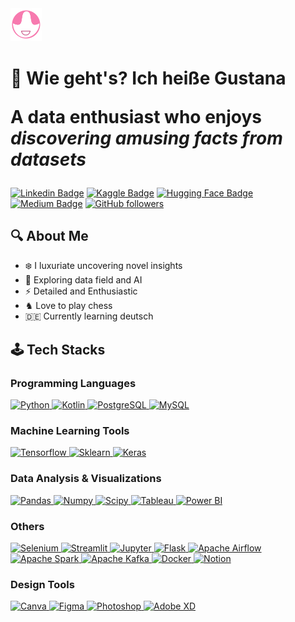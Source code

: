 <img src="assets/my logo.png" alt="My Logo" width="10%"/>

<h1> 👋 Wie geht's? Ich heiße Gustana </h1>

<p style="font-size: 2em;"><strong> A data enthusiast who enjoys <i>discovering amusing facts from datasets</i> </strong></p>

[![Linkedin Badge](https://img.shields.io/badge/-Gustana-blue?style=flat-square&logo=Linkedin&logoColor=white&color=blue&link=https://www.linkedin.com/in/gustana/)](https://www.linkedin.com/in/gustana/) [![Kaggle Badge](https://img.shields.io/badge/-Gustana_Satiawan-blue?style=flat-square&logo=kaggle&logoColor=white&color=blue&link=https://www.kaggle.com/gustanasatiawan)](https://www.kaggle.com/gustanasatiawan) [![Hugging Face Badge](https://img.shields.io/badge/-Gustana-000?style=flat-square&logo=huggingface&logoColor=yellow&color=black&link=https://huggingface.co/gustana)](https://huggingface.co/gustana) [![Medium Badge](https://img.shields.io/badge/-@gustana9-000?style=social&labelColor=000&logo=Medium&link=https://medium.com/@gustana9/)](https://medium.com/@gustana9/) [![GitHub followers](https://img.shields.io/github/followers/gustana?label=Follow&style=social)](https://github.com/gustana/?tab=follow)

## 🔍 About Me
- ❄️ I luxuriate uncovering novel insights
- 🤖 Exploring data field and AI
- ⚡️ Detailed and Enthusiastic
- ♞ Love to play chess
- 🇩🇪 Currently learning deutsch


## 🕹️ Tech Stacks

### Programming Languages
<a href="https://www.python.org/">
    <img alt="Python" title="Python" height="48" width="48" src="https://cdn.simpleicons.org/python">
</a>
<a href="https://kotlinlang.org/">
    <img alt="Kotlin" title="Kotlin" height="48" width="48" src="https://cdn.simpleicons.org/kotlin">
</a>
<a href="https://postgresql.org/">
    <img alt="PostgreSQL" title="PostgreSQL" height="48" width="48" src="https://cdn.simpleicons.org/postgresql">
</a>
<a href="https://www.mysql.com/">
    <img alt="MySQL" title="MySQL" height="48" width="48" src="https://cdn.simpleicons.org/mysql">
</a>

### Machine Learning Tools
<a href="https://www.tensorflow.org/">
    <img alt="Tensorflow" title="Tensorflow" height="48" width="48" src="https://cdn.simpleicons.org/tensorflow">
</a>
<a href="https://scikit-learn.org/stable/">
    <img alt="Sklearn" title="Sklearn" height="48" width="48" src="https://cdn.simpleicons.org/scikitlearn">
</a>
<a href="https://keras.io/">
    <img alt="Keras" title="Keras" height="48" width="48" src="https://cdn.simpleicons.org/keras">
</a>

### Data Analysis & Visualizations
<a href="https://pandas.pydata.org/">
    <img alt="Pandas" title="Pandas" height="48" width="48" src="https://simpleicons.vercel.app/pandas/fff">
</a>
<a href="https://numpy.org/">
    <img alt="Numpy" title="Numpy" height="48" width="48" src="https://simpleicons.vercel.app/numpy/3c96bd">
</a>
<a href="https://scipy.org">
    <img alt="Scipy" title="Scipy" height="48" width="48" src="https://cdn.simpleicons.org/scipy">
</a>
<a href="https://www.tableau.com/">
    <img alt="Tableau" title="Tableau" height="48" width="48" src="https://simpleicons.vercel.app/tableau/ff4dc1">
</a>
<a href="https://www.microsoft.com/en-us/power-platform/products/power-bi">
    <img alt="Power BI" title="Power BI" height="48" width="48" src="https://simpleicons.vercel.app/bookmeter/faae5c">
</a>

### Others
<a href="https://www.selenium.dev/">
    <img alt="Selenium" title="Selenium" height="48" width="48" src="https://cdn.simpleicons.org/selenium/6cf5a0">
</a>
<a href="https://streamlit.io/">
    <img alt="Streamlit" title="Streamlit" height="48" width="48" src="https://cdn.simpleicons.org/streamlit">
</a>
<a href="https://jupyter.org/">
    <img alt="Jupyter" title="Jupyter" height="48" width="48" src="https://cdn.simpleicons.org/jupyter">
</a>
<a href="https://flask.palletsprojects.com/en/3.0.x/">
    <img alt="Flask" title="Flask" height="48" width="48" src="https://simpleicons.vercel.app/flask/6cf5a0">
</a>
<a href="https://airflow.apache.org/">
    <img alt="Apache Airflow" title="Apache Airflow" height="48" width="48" src="https://simpleicons.vercel.app/apacheairflow/fff">
</a>
<a href="https://spark.apache.org/">
    <img alt="Apache Spark" title="Apache Spark" height="48" width="48" src="https://simpleicons.vercel.app/apachespark/fff">
</a>
<a href="https://kafka.apache.org/">
    <img alt="Apache Kafka" title="Apache Kafka" height="48" width="48" src="https://simpleicons.vercel.app/apachekafka/fff">
</a>
<a href="https://docker.com/">
    <img alt="Docker" title="Docker" height="48" width="48" src="https://cdn.simpleicons.org/docker">
</a>
<a href="https://www.notion.so/">
    <img alt="Notion" title="Notion" height="48" width="48" src="https://simpleicons.vercel.app/notion/fff">
</a>

### Design Tools
<a href="https://www.canva.com">
    <img alt="Canva" title="Canva" height="48" width="48" src="https://simpleicons.vercel.app/canva/7a3de3">
</a>
<a href="https://www.figma.com">
    <img alt="Figma" title="Figma" height="48" width="48" src="https://simpleicons.vercel.app/figma/d63aad">
</a>
<a href="https://www.adobe.com/id_en/products/photoshop.html">
    <img alt="Photoshop" title="Photoshop" height="48" width="48" src="https://simpleicons.vercel.app/adobephotoshop/1971cf">
</a>
<a href="https://adobexdplatform.com/">
    <img alt="Adobe XD" title="Adobe XD" height="48" width="48" src="https://simpleicons.vercel.app/adobexd/f540a0">
</a>